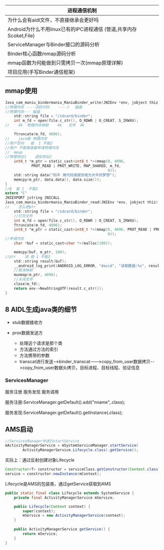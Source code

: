 | 进程通信机制                                                 |
| ------------------------------------------------------------ |
| 为什么会有aidl文件，不直接继承会更好吗                       |
| Android为什么不用linux已有的IPC进程通信 (管道,共享内存 Scoket,File) |
| ServiceManager与Binder接口的源码分析                         |
| Binder核心函数mmap源码分析                                   |
| mmap函数为何能做到只需拷贝一次(mmap原理详解)                 |
| 项目应用(手写Binder通信框架)                                 |

## mmap使用 

```c
Java_com_maniu_bindermaniu_ManiuBinder_write(JNIEnv *env, jobject thiz) {
//物理内存 ----活跃代码    ----》  磁盘
//物理内存--- 磁盘
    std::string file = "/sdcard/binder";
    int m_fd = open(file.c_str(), O_RDWR | O_CREAT, S_IRWXU);
//    4k  物理内存映射    4k   文件  4k

    ftruncate(m_fd, 4096);
//    java能 物理内存
//用户空间   能  1 不能2
//用户 不能够直接申请物理内存
//  mmap
//物理地址1    虚拟地址2
    int8_t *m_ptr = static_cast<int8_t *>(mmap(0, 4096,
            PROT_READ | PROT_WRITE, MAP_SHARED, m_fd,
                                               0));
    std::string data("码牛 用代码成就你成为大牛的梦想");
    memcpy(m_ptr, data.data(), data.size());
}
//B  能 1  不能2
extern "C"
JNIEXPORT jstring JNICALL
Java_com_maniu_bindermaniu_ManiuBinder_read(JNIEnv *env, jobject thiz) {
//    怎么把ptr
    std::string file = "/sdcard/binder";
    //打开文件
    int m_fd = open(file.c_str(), O_RDWR | O_CREAT, S_IRWXU);
    ftruncate(m_fd, 4096);
    int8_t *m_ptr = static_cast<int8_t *>(mmap(0, 4096, PROT_READ | PROT_WRITE, MAP_SHARED, m_fd,
                                               0));
//申请内存
    char *buf = static_cast<char *>(malloc(100));

    memcpy(buf, m_ptr, 100);
//ptr    读 能 1 不能2
    std::string result(buf);
    __android_log_print(ANDROID_LOG_ERROR, "david", "读取数据:%s", result.c_str());
    //取消映射
    munmap(m_ptr, 4096);
    //关闭文件
    close(m_fd);
    return env->NewStringUTF(result.c_str());
}
```

## 8  AIDL生成java类的细节   

- stub数据接收方

- prox数据发送方
  - 处理这个请求是那个类
  - 方法通过方法的索引
  - 方法携带的参数
  - transcat进行发送-->binder_transcat--->copy_from_user数据拷贝-->copy_from_user数据头拷贝，目标进程、目标线程、验证信息



### ServicesManager

服务注册
服务发现
服务调用



服务注册:ServiceManager.getDefault().add("nname",.class);

服务发现:ServiceManager.getDefault().getInstance(.class);



## AMS启动

```java
//ServicesManager中进行startService
mActivityManagerService = mSystemServiceManager.startService(
        ActivityManagerService.Lifecycle.class).getService();
```

实际上：通过反射创建对象Lifecycle

```java
Constructor<T> constructor = serviceClass.getConstructor(Context.class);
service = constructor.newInstance(mContext);
```

Lifecycle是AMS的包装类，通过getService获取到AMS

```java
public static final class Lifecycle extends SystemService {
    private final ActivityManagerService mService;

    public Lifecycle(Context context) {
        super(context);
        mService = new ActivityManagerService(context);
    }
  
    public ActivityManagerService getService() {
        return mService;
    }
}
```





